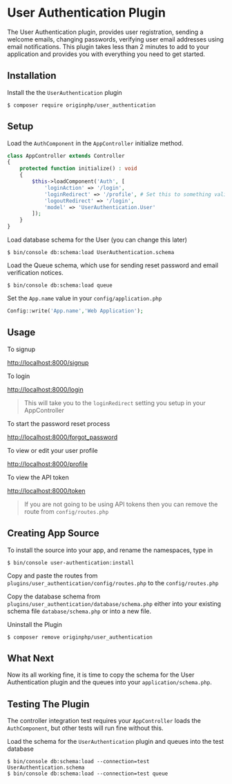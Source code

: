 # User Authentication Plugin

The User Authentication plugin, provides user registration, sending a welcome emails, changing passwords, verifying user email addresses using email notifications. This plugin takes less than 2 minutes to add to your application and provides you with everything you need to get started.

## Installation

Install the the `UserAuthentication` plugin

```linux
$ composer require originphp/user_authentication
```

## Setup

Load the `AuthComponent` in the `AppController` initialize method.

```php
class AppController extends Controller
{
    protected function initialize() : void
    {
        $this->loadComponent('Auth', [
            'loginAction' => '/login',
            'loginRedirect' => '/profile', # Set this to something valid
            'logoutRedirect' => '/login',
            'model' => 'UserAuthentication.User'
        ]);
    }
}
```

Load database schema for the User (you can change this later)

```linux
$ bin/console db:schema:load UserAuthentication.schema
```

Load the Queue schema, which use for sending reset password and email verification notices.

```linux
$ bin/console db:schema:load queue
```

Set the `App.name` value in your `config/application.php`

```php
Config::write('App.name','Web Application');
```
## Usage

To signup

[http://localhost:8000/signup](http://localhost:8000/signup)

To login

[http://localhost:8000/login](http://localhost:8000/login)

> This will take you to the  `loginRedirect` setting you setup in your AppController

To start the password reset process

[http://localhost:8000/forgot_password](http://localhost:8000/forgot_password)

To view or edit your user profile

[http://localhost:8000/profile](http://localhost:8000/profile)

To view the API token

[http://localhost:8000/token](http://localhost:8000/token)

> If you are not going to be using API tokens then you can remove the route from `config/routes.php`

## Creating App Source

To install the source into your app, and rename the namespaces, type in

```linux
$ bin/console user-authentication:install
```

Copy and paste the routes from `plugins/user_authentication/config/routes.php` to the `config/routes.php`

Copy the database schema from `plugins/user_authentication/database/schema.php` either into your existing schema file `database/schema.php` or into a new file.

Uninstall the Plugin

```linux
$ composer remove originphp/user_authentication
```

## What Next

Now its all working fine, it is time to copy the schema for the User Authentication plugin and the queues into your `application/schema.php`.

## Testing The Plugin

The controller integration test requires your `AppController` loads the `AuthComponent`, but other tests will run fine without this.

Load the schema for the `UserAuthentication` plugin and queues into the test database

```linux
$ bin/console db:schema:load --connection=test UserAuthentication.schema
$ bin/console db:schema:load --connection=test queue
```
